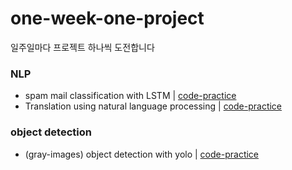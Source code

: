# one-week-one-project
일주일마다 프로젝트 하나씩 도전합니다

### NLP
- spam mail classification with LSTM | [code-practice](https://github.com/rbdus0715/one-week-one-project/blob/main/code-practice/spam%20mail%20classification%20with%20LSTM.ipynb)
- Translation using natural language processing | [code-practice](https://github.com/rbdus0715/one-week-one-project/blob/main/code-practice/Translation%20using%20natural%20language%20processing.ipynb)

### object detection
- (gray-images) object detection  with yolo | [code-practice]()
